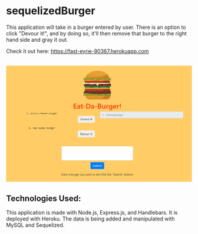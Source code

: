 # sequelizedBurger

This application will take in a burger entered by user.  There is an option to click "Devour it!", and by doing so, it'll then remove that burger to the right hand side and gray it out. 

Check it out here: https://fast-eyrie-90367.herokuapp.com
<p align="center">
<br><img src= "public/images/burgersWorking.png"></p>

## Technologies Used:
This application is made with Node.js, Express.js, and Handlebars. It is deployed with Heroku. The data is being added and manipulated with MySQL and Sequelized. 